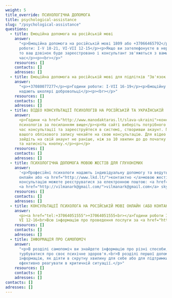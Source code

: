 ```yaml
---
weight: 5
title_override: ПСИХОЛОГІЧНА ДОПОМОГА
title: psychological-assistance
slug: "/psychological-assistance"
questions:
  - title: Емоційна допомога на російській мові
    answer:
      "<p>Емоційна допомога на російській мові 1809 або +37066465792</p><p>Години
      роботи: І-V 18-21, VI-VII 12-15</p><p>Якщо ви зателефонуєте в неробочі години,
      то ваш дзвінок буде зареєстровано і консультант зв'яжеться з вами у найближчий
      час</p><p><br></p>"
    resources: []
    contacts: []
    adresses: []
  - title: Емоційна допомога на російській мові для підлітків "Зв'язок довіри"
    answer:
      "<p>+37080077277</p><p>Години роботи: I-VII 16-19</p><p>Емоційну підтримку
      надають школярі добровольці</p><p><br></p>"
    resources: []
    contacts: []
    adresses: []
  - title: ВІДЕО КОНСУЛЬТАЦІЇ ПСИХОЛОГІВ НА РОСІЙСЬКІЙ ТА УКРАЇНСЬКІЙ  МОВІ
    answer:
      <p>Години <a href="http://www.manodaktaras.lt/slava-ukraini">консультацій</a>
      психологів за посиланням вище</p><p>На сайті виберіть потрібного спеціаліста,
      час консультації та зареєструйтеся в системі, створивши акаунт. Після підтвердження
      вашого облікового запису чекайте на свою консультацію. Для відео консультації
      зайдіть на свій акаунт не раніше, ніж за 10 хвилин до до початку консультації
      та натисніть кнопку.</p><p></p>
    resources: []
    contacts: []
    adresses: []
  - title: ПСИХОЛОГІЧНА ДОПОМОГА МОВОЮ ЖЕСТІВ ДЛЯ ГЛУХОНІМИХ
    answer:
      '<p>Професійні психологи надають індивідуальну допомогу та ведуть групи
      онлайн або <a href="http://www.lkd.lt/">контактно </a>мовою жестів (Skype, Messager).<br>На
      консультацію можете реєструватися за електронною поштою: <a href="mailto:luk.donata@gmail.com">luk.donata@gmail.com</a>
      <a href="http://vilmanark@gmail.com/">vilmanark@gmail.com</a> skype: LKD.psihologas</p>'
    resources: []
    contacts: []
    adresses: []
  - title: КОНСУЛЬТАЦІЇ ПСИХОЛОГА НА РОСІЙСЬКІЙ МОВІ ОНЛАЙН (АБО КОНТАКТНО)
    answer:
      <p><a href="tel:+37064051555">+37064051555<br></a>Години роботи I-V 16-20,
      VI 12-16<br>Всю інформацію про проведення послуги за <a href="https://krizesiveikimas.lt/paslaugos/konsultacii-psihologa/">посиланням.</a></p>
    resources: []
    contacts: []
    adresses: []
  - title: ІНФОРМАЦІЯ ПРО САМОПОМІЧ
    answer:
      "<p>В розділі самопоміч ви знайдете інформацію про різні способи, як самому
      турбуватися про своє психічне здоров'я.<br>В розділі першої допомоги знайдете
      інформацію, як діяти в скрутну хвилину для себе або для підтримки інших та як
      ефективно реагувати в критичній ситуації.</p>"
    resources: []
    contacts: []
    adresses: []
contacts: []
adresses: []
---
```

